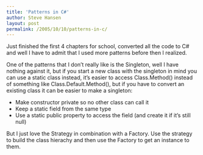 ```yaml
---
title: 'Patterns in C#'
author: Steve Hansen
layout: post
permalink: /2005/10/10/patterns-in-c/
---
```

Just finished the first 4 chapters for school, converted all the code to C# and well I have to admit that I used more patterns before then I realized.

One of the patterns that I don&#8217;t really like is the Singleton, well I have nothing against it, but if you start a new class with the singleton in mind you can use a static class instead, it&#8217;s easier to access Class.Method() instead of something like Class.Default.Method(), but if you have to convert an existing class it can be easier to make a singleton:

*   Make constructor private so no other class can call it
*   Keep a static field from the same type
*   Use a static public property to access the field (and create it if it&#8217;s still null)

But I just love the Strategy in combination with a Factory. Use the strategy to build the class hierachy and then use the Factory to get an instance to them.